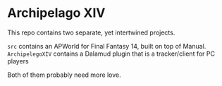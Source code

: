 # Archipelago XIV

This repo contains two separate, yet intertwined projects.

`src` contains an APWorld for Final Fantasy 14, built on top of Manual.
`ArchipelegoXIV` contains a Dalamud plugin that is a tracker/client for PC players

Both of them probably need more love.
